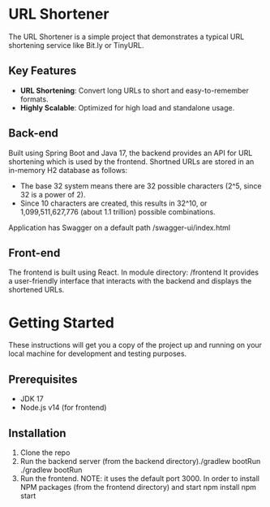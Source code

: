 # URL Shortener

The URL Shortener is a simple project that demonstrates a typical URL shortening service like Bit.ly or TinyURL.

## Key Features

- **URL Shortening**: Convert long URLs to short and easy-to-remember formats.
- **Highly Scalable**: Optimized for high load and standalone usage.

## Back-end

Built using Spring Boot and Java 17, the backend provides an API for URL shortening which is used by the frontend.
Shortned URLs are stored in an in-memory H2 database as follows:

* The base 32 system means there are 32 possible characters (2^5, since 32 is a power of 2).
* Since 10 characters are created, this results in 32^10, or 1,099,511,627,776 (about 1.1 trillion) possible combinations.

Application has Swagger on a default path /swagger-ui/index.html

## Front-end

The frontend is built using React. In module directory: /frontend 
It provides a user-friendly interface that interacts with the backend and displays the shortened URLs.

# Getting Started

These instructions will get you a copy of the project up and running on your local machine for development and testing purposes.

## Prerequisites

- JDK 17
- Node.js v14 (for frontend)

## Installation

1. Clone the repo
2. Run the backend server (from the backend directory)./gradlew bootRun
   ./gradlew bootRun
3. Run the frontend. NOTE: it uses the default port 3000. In order to install NPM packages (from the frontend directory) and start
   npm install
   npm start